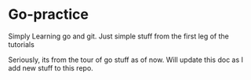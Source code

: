 # Go-practice
Simply Learning go and git. Just simple stuff from the first leg of the tutorials

Seriously, its from the tour of go stuff as of now. Will update this doc as I add new stuff to this repo.

